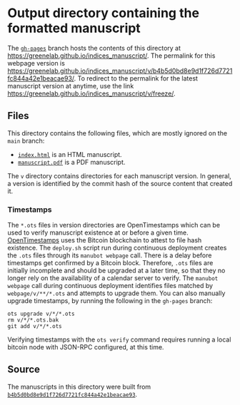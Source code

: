 # Output directory containing the formatted manuscript

The [`gh-pages`](https://github.com/greenelab/indices_manuscript/tree/gh-pages) branch hosts the contents of this directory at <https://greenelab.github.io/indices_manuscript/>.
The permalink for this webpage version is <https://greenelab.github.io/indices_manuscript/v/b4b5d0bd8e9d1f726d7721fc844a42e1beacae93/>.
To redirect to the permalink for the latest manuscript version at anytime, use the link <https://greenelab.github.io/indices_manuscript/v/freeze/>.

## Files

This directory contains the following files, which are mostly ignored on the `main` branch:

+ [`index.html`](index.html) is an HTML manuscript.
+ [`manuscript.pdf`](manuscript.pdf) is a PDF manuscript.

The `v` directory contains directories for each manuscript version.
In general, a version is identified by the commit hash of the source content that created it.

### Timestamps

The `*.ots` files in version directories are OpenTimestamps which can be used to verify manuscript existence at or before a given time.
[OpenTimestamps](https://opentimestamps.org/) uses the Bitcoin blockchain to attest to file hash existence.
The `deploy.sh` script run during continuous deployment creates the `.ots` files through its `manubot webpage` call.
There is a delay before timestamps get confirmed by a Bitcoin block.
Therefore, `.ots` files are initially incomplete and should be upgraded at a later time, so that they no longer rely on the availability of a calendar server to verify.
The `manubot webpage` call during continuous deployment identifies files matched by `webpage/v/**/*.ots` and attempts to upgrade them.
You can also manually upgrade timestamps, by running the following in the `gh-pages` branch:

```shell
ots upgrade v/*/*.ots
rm v/*/*.ots.bak
git add v/*/*.ots
```

Verifying timestamps with the `ots verify` command requires running a local bitcoin node with JSON-RPC configured, at this time.

## Source

The manuscripts in this directory were built from
[`b4b5d0bd8e9d1f726d7721fc844a42e1beacae93`](https://github.com/greenelab/indices_manuscript/commit/b4b5d0bd8e9d1f726d7721fc844a42e1beacae93).
